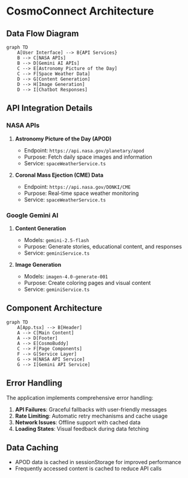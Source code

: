 # CosmoConnect Architecture

## Data Flow Diagram

```mermaid
graph TD
    A[User Interface] --> B{API Services}
    B --> C[NASA APIs]
    B --> D[Gemini AI APIs]
    C --> E[Astronomy Picture of the Day]
    C --> F[Space Weather Data]
    D --> G[Content Generation]
    D --> H[Image Generation]
    D --> I[Chatbot Responses]
```

## API Integration Details

### NASA APIs

1. **Astronomy Picture of the Day (APOD)**
   - Endpoint: `https://api.nasa.gov/planetary/apod`
   - Purpose: Fetch daily space images and information
   - Service: `spaceWeatherService.ts`

2. **Coronal Mass Ejection (CME) Data**
   - Endpoint: `https://api.nasa.gov/DONKI/CME`
   - Purpose: Real-time space weather monitoring
   - Service: `spaceWeatherService.ts`

### Google Gemini AI

1. **Content Generation**
   - Models: `gemini-2.5-flash`
   - Purpose: Generate stories, educational content, and responses
   - Service: `geminiService.ts`

2. **Image Generation**
   - Models: `imagen-4.0-generate-001`
   - Purpose: Create coloring pages and visual content
   - Service: `geminiService.ts`

## Component Architecture

```mermaid
graph TD
    A[App.tsx] --> B[Header]
    A --> C[Main Content]
    A --> D[Footer]
    A --> E[CosmoBuddy]
    C --> F[Page Components]
    F --> G[Service Layer]
    G --> H[NASA API Service]
    G --> I[Gemini API Service]
```

## Error Handling

The application implements comprehensive error handling:

1. **API Failures**: Graceful fallbacks with user-friendly messages
2. **Rate Limiting**: Automatic retry mechanisms and cache usage
3. **Network Issues**: Offline support with cached data
4. **Loading States**: Visual feedback during data fetching

## Data Caching

- APOD data is cached in sessionStorage for improved performance
- Frequently accessed content is cached to reduce API calls